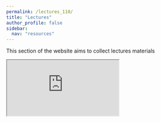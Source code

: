 ```yaml
---
permalink: /lectures_110/
title: "Lectures"
author_profile: false
sidebar:
  nav: "resources"
---
```



This section of the website aims to collect lectures materials

<iframe src="https://sdesabbata.github.io/granolarr/lectures/html/101_L_Introduction.html" title="101_L_Introduction"></iframe>
